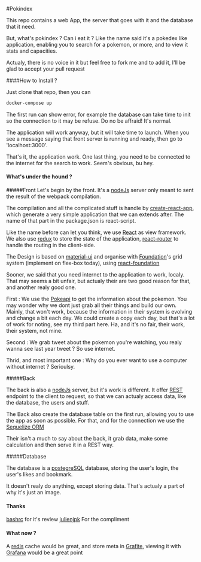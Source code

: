 #Pokindex

This repo contains a web App, the server that goes with it and the database that it need.

But, what's pokindex ? Can i eat it ?
Like the name said it's a pokedex like application, enabling you to search for a pokemon, or more, and to view it stats and capacities.

Actualy, there is no voice in it but feel free to fork me and to add it, I'll be glad to accept your pull request

####How to Install ?

Just clone that repo, then you can
~~~bash
docker-compose up
~~~

The first run can show error, for example the database can take time to init so the connection to it may be refuse. Do no be affraid! It's normal.

The application will work anyway, but it will take time to launch.
When you see a message saying that front server is running and ready, then go to 'localhost:3000'.

That's it, the application work.
One last thing, you need to be connected to the internet for the search to work. Seem's obvious, bu hey.

#### What's under the hound ?

#####Front
Let's begin by the front. It's a [nodeJs](https://nodejs.org/en/) server only meant to sent the result of the webpack compilation.

The compilation and all the complicated stuff is handle by [create-react-app](https://github.com/facebookincubator/create-react-app), which generate a very simple application that we can extends after. The name of that part in the package.json is react-script.

Like the name before can let you think, we use [React](https://facebook.github.io/react/) as view framework.
We also use [redux](http://redux.js.org/) to store the state of the application, [react-router](https://github.com/ReactTraining/react-router/tree/master/docs) to handle the routing in the client-side.

The Design is based on [material-ui](http://www.material-ui.com/) and organise with [Foundation](http://foundation.zurb.com/)'s grid system (implement on flex-box today), using [react-foundation](https://react.foundation/)

Sooner, we said that you need internet to the application to work, localy. That may seems a bit unfair, but actualy their are two good reason for that, and another realy good one.

First : We use the [Pokeapi](http://pokeapi.co/) to get the information about the pokemon. You may wonder why we dont just grab all their things and build our own. Mainly, that won't work, because the information in their system is evolving and change a bit each day. We could create a copy each day, but that's a lot of work for noting, see my third part here.
Ha, and it's no fair, their work, their system, not mine.

Second : We grab tweet about the pokemon you're watching, you realy wanna see last year tweet ? So use internet.

Thrid, and most important one : Why do you ever want to use a computer without internet ? Serioulsy.

#####Back

The back is also a [nodeJs](https://nodejs.org/en/) server, but it's work is different. It offer [REST](https://en.wikipedia.org/wiki/Representational_state_transfer) endpoint to the client to request, so that we can actualy access data, like the database, the users and stuff.

The Back also create the database table on the first run, allowing you to use the app as soon as possible. For that, and for the connection we use the [Sequelize ORM](http://docs.sequelizejs.com/en/v3/)

 Their isn't a much to say about the back, it grab data, make some calculation and then serve it in a REST way.
 
#####Database
 
 The database is a [postegreSQL](https://www.postgresql.org/) database, storing the user's login, the user's likes and bookmark.
 
 It doesn't realy do anything, except storing data. That's actualy a part of why it's just an image.
 
#### Thanks

[bashrc](https://github.com/bachrc) for it's review
[julienjpk](https://github.com/julienjpk) For the compliment

#### What now ?

A [redis](https://redis.io/) cache would be great, and store meta in [Grafite](https://graphiteapp.org/), viewing it with [Grafana](http://grafana.org/) would be a great point